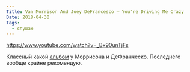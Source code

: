 ```yaml
---
Title: Van Morrison And Joey DeFrancesco ‎— You're Driving Me Crazy
Date: 2018-04-30
Tags:
  - слушаю
---
```


https://www.youtube.com/watch?v=_Bx90unTjFs

Классный какой [альбом][1] у Моррисона и ДеФранческо. Последнего вообще крайне рекомендую.

[1]: https://www.discogs.com/Van-Morrison-And-Joey-DeFrancesco-Youre-Driving-Me-Crazy/master/1354143